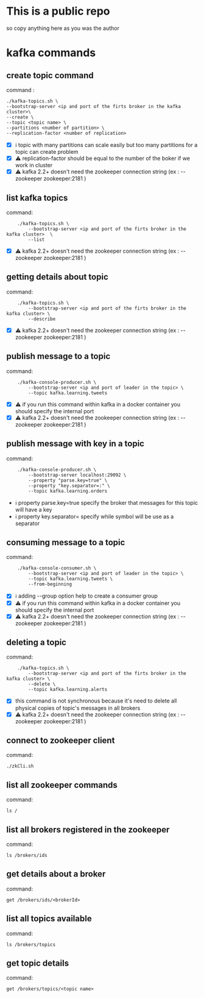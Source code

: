 # This is a public repo

so copy anything here as you was the author

# kafka commands

## create topic command

 command : 
    
    ./kafka-topics.sh \
    --bootstrap-server <ip and port of the firts broker in the kafka cluster>\
    --create \
    --topic <topic name> \
    --partitions <number of partition> \
    --replication-factor <number of replication>

 - [x] :information_source: topic with many partitions can scale easily but too many partitions for a topic can create problem
 - [x] :warning: replication-factor should be equal to the number of the boker if we work in cluster
 - [x] :warning: kafka 2.2+ doesn't need the zookeeper connection string (ex : --zookeeper zookeeper:2181 )

## list kafka topics

 command: 

        ./kafka-topics.sh \
            --bootstrap-server <ip and port of the firts broker in the kafka cluster>  \
            --list

 - [x] :warning: kafka 2.2+ doesn't need the zookeeper connection string (ex : --zookeeper zookeeper:2181 )

## getting details about topic

command:

        ./kafka-topics.sh \
            --bootstrap-server <ip and port of the firts broker in the kafka cluster> \
            --describe

 - [x] :warning: kafka 2.2+ doesn't need the zookeeper connection string (ex : --zookeeper zookeeper:2181 )

## publish message to a topic

command:

        ./kafka-console-producer.sh \
            --bootstrap-server <ip and port of leader in the topic> \
            --topic kafka.learning.tweets

 - [x] :warning: if you run this command within kafka in a docker container you should specify the internal port 
 - [x] :warning: kafka 2.2+ doesn't need the zookeeper connection string (ex : --zookeeper zookeeper:2181 )

## publish message with key in a topic

command:

        ./kafka-console-producer.sh \
            --bootstrap-server localhost:29092 \
            --property "parse.key=true" \
            --property "key.separator=:" \
            --topic kafka.learning.orders

 - :information_source: property parse.key=true specify the broker that messages for this topic will have a key
 - :information_source: property key.separator= specify while symbol will be use as a separator

## consuming message to a topic

command:

        ./kafka-console-consumer.sh \
            --bootstrap-server <ip and port of leader in the topic> \
            --topic kafka.learning.tweets \
            --from-beginning

 - [x] :information_source: adding --group option help to create a consumer group
 - [x] :warning: if you run this command within kafka in a docker container you should specify the internal port 
 - [x] :warning: kafka 2.2+ doesn't need the zookeeper connection string (ex : --zookeeper zookeeper:2181 )

## deleting a topic

command:

        ./kafka-topics.sh \
            --bootstrap-server <ip and port of the firts broker in the kafka cluster> \
            --delete \
            --topic kafka.learning.alerts

 - [x] this command is not synchronous because it's need to delete all physical copies of topic's messages in all brokers
 - [x] :warning: kafka 2.2+ doesn't need the zookeeper connection string (ex : --zookeeper zookeeper:2181 )

## connect to zookeeper client

command:

    ./zkCli.sh

## list all zookeeper commands

command:

    ls /

## list all brokers registered in the zookeeper

command:

    ls /brokers/ids

## get details about a broker

command:

    get /brokers/ids/<brokerId>

## list all topics available

command:
    
    ls /brokers/topics

## get topic details

command:

    get /brokers/topics/<topic name>